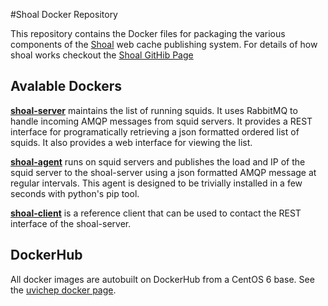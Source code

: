 #Shoal Docker Repository

This repository contains the Docker files for packaging the various components of the [Shoal](https://github.com/hep-gc/shoal)
web cache publishing system. For details of how shoal works checkout the [Shoal GitHib Page](https://github.com/hep-gc/shoal)


## Avalable Dockers

[**shoal-server**](shoal-server) maintains the list of running squids. It uses RabbitMQ to handle incoming AMQP messages from 
squid servers. It provides a REST interface for programatically retrieving a json formatted ordered list of squids.
It also provides a web interface for viewing the list.

[**shoal-agent**](shoal-agent) runs on squid servers and publishes the load and IP of the squid server to the shoal-server using 
a json formatted AMQP message at regular intervals. This agent is designed to be trivially installed in a
few seconds with python's pip tool.

[**shoal-client**](shoal-client) is a reference client that can be used to contact the REST interface of the shoal-server.

## DockerHub

All docker images are autobuilt on DockerHub from a CentOS 6 base. See the  [uvichep docker page](https://registry.hub.docker.com/repos/uvichep/).


